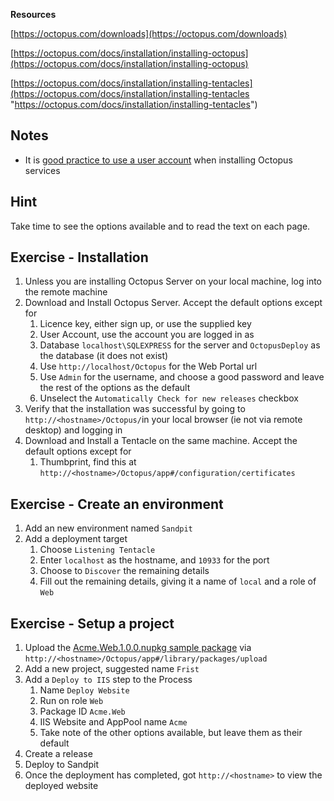 **Resources**

[https://octopus.com/downloads](https://octopus.com/downloads)

[https://octopus.com/docs/installation/installing-octopus](https://octopus.com/docs/installation/installing-octopus)

[https://octopus.com/docs/installation/installing-tentacles](https://octopus.com/docs/installation/installing-tentacles "https://octopus.com/docs/installation/installing-tentacles")

## Notes

* It is [good practice to use a user account](https://octopus.com/docs/installation/installing-octopus/permissions-required-for-the-octopus-windows-service) when installing Octopus services

## Hint

Take time to see the options available and to read the text on each page.

## Exercise - Installation

1. Unless you are installing Octopus Server on your local machine, log into the remote machine 
2. Download and Install Octopus Server. Accept the default options except for
   1. Licence key, either sign up, or use the supplied key
   2. User Account, use the account you are logged in as
   3. Database `localhost\SQLEXPRESS` for the server and `OctopusDeploy` as the database \(it does not exist\)
   4. Use `http://localhost/Octopus` for the Web Portal url
   5. Use `Admin` for the username, and choose a good password and leave the rest of the options as the default
   6. Unselect the `Automatically Check for new releases` checkbox
3. Verify that the installation was successful by going to `http://<hostname>/Octopus/`in your local browser \(ie not via remote desktop\) and logging in
4. Download and Install a Tentacle on the same machine. Accept the default options except for
   1. Thumbprint, find this at `http://<hostname>/Octopus/app#/configuration/certificates`

## Exercise - Create an environment

1. Add an new environment named `Sandpit`
2. Add a deployment target
   1. Choose `Listening Tentacle`
   2. Enter `localhost` as the hostname, and `10933` for the port
   3. Choose to `Discover` the remaining details
   4. Fill out the remaining details, giving it a name of `local` and a role of `Web`

## Exercise - Setup a project

1. Upload the [Acme.Web.1.0.0.nupkg sample package](/resources/Acme.1Acme.Web.1.0.0.nupkg) via `http://<hostname>/Octopus/app#/library/packages/upload`
2. Add a new project, suggested name `Frist`
3. Add a `Deploy to IIS` step to the Process
   1. Name `Deploy Website`
   2. Run on role `Web`
   3. Package ID `Acme.Web`
   4. IIS Website and AppPool name `Acme`
   5. Take note of the other options available, but leave them as their default
4. Create a release
5. Deploy to Sandpit
6. Once the deployment has completed, got `http://<hostname>` to view the deployed website



